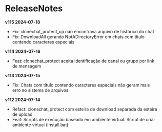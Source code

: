 # ReleaseNotes

**v115 2024-07-18**
- Fix: clonechat_protect_up não encontrava arquivo de histórico do chat
- Fix: DownloadAll gerando NotADirectoryError em chats com título contendo caracteres especiais

**v114 2024-07-16**
- Feat: clonechat_protect aceita identificação de canal ou grupo por link de mensagem

**v113 2024-07-15**
- Fix: Chats com título contendo caracteres especiais não geram mais erro no sistema de arquivos

**v112 2024-07-14**

- Refact: clonechat_protect com esteira de download separada da esteira de upload
- Feat: Scripts de execução baseado em ambiente virtual. Script de criar ambiente virtual (install.bat)